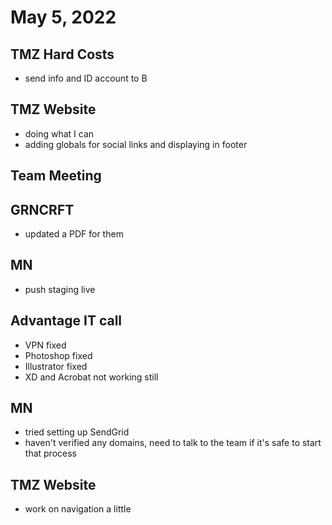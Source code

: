 # May 5, 2022

## TMZ Hard Costs
- send info and ID account to B

## TMZ Website
- doing what I can
- adding globals for social links and displaying in footer

## Team Meeting

## GRNCRFT
- updated a PDF for them

## MN
- push staging live

## Advantage IT call
- VPN fixed
- Photoshop fixed
- Illustrator fixed
- XD and Acrobat not working still

## MN
- tried setting up SendGrid
- haven't verified any domains, need to talk to the team if it's safe to start that process

## TMZ Website
- work on navigation a little
